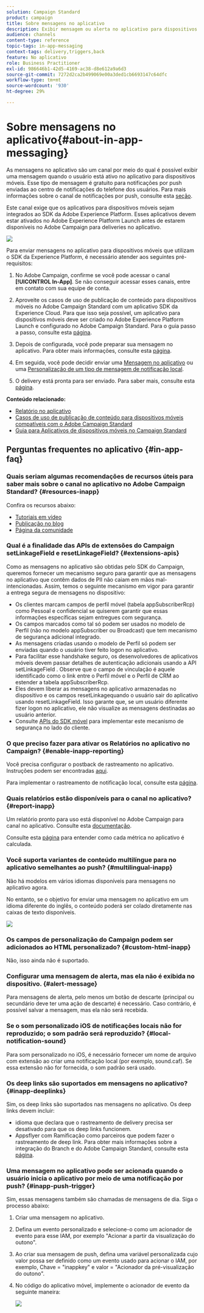 ```yaml
---
solution: Campaign Standard
product: campaign
title: Sobre mensagens no aplicativo
description: Exibir mensagem ou alerta no aplicativo para dispositivos móveis com mensagens no aplicativo.
audience: channels
content-type: reference
topic-tags: in-app-messaging
context-tags: delivery,triggers,back
feature: No aplicativo
role: Business Practitioner
exl-id: 986646b1-42d5-4169-ac38-d8e612a9a6d3
source-git-commit: 7272d2ca2b499069e00a3ded1cb6693147c64dfc
workflow-type: tm+mt
source-wordcount: '930'
ht-degree: 29%

---
```


# Sobre mensagens no aplicativo{#about-in-app-messaging}

As mensagens no aplicativo são um canal por meio do qual é possível exibir uma mensagem quando o usuário está ativo no aplicativo para dispositivos móveis. Esse tipo de mensagem é gratuito para notificações por push enviadas ao centro de notificações do telefone dos usuários. Para mais informações sobre o canal de notificações por push, consulte esta [seção](../../channels/using/about-push-notifications.md).

Este canal exige que os aplicativos para dispositivos móveis sejam integrados ao SDK da Adobe Experience Platform. Esses aplicativos devem estar ativados no Adobe Experience Platform Launch antes de estarem disponíveis no Adobe Campaign para deliveries no aplicativo.

![](assets/launch_campaign.png)

Para enviar mensagens no aplicativo para dispositivos móveis que utilizam o SDK da Experience Platform, é necessário atender aos seguintes pré-requisitos:

1. No Adobe Campaign, confirme se você pode acessar o canal **[!UICONTROL In-App]**. Se não conseguir acessar esses canais, entre em contato com sua equipe de conta.

1. Aproveite os casos de uso de publicação de conteúdo para dispositivos móveis no Adobe Campaign Standard com um aplicativo SDK da Experience Cloud. Para que isso seja possível, um aplicativo para dispositivos móveis deve ser criado no Adobe Experience Platform Launch e configurado no Adobe Campaign Standard. Para o guia passo a passo, consulte esta [página](https://helpx.adobe.com/br/campaign/kb/configuring-app-sdk.html).

1. Depois de configurada, você pode preparar sua mensagem no aplicativo. Para obter mais informações, consulte esta [página](../../channels/using/preparing-and-sending-an-in-app-message.md#preparing-your-in-app-message).

1. Em seguida, você pode decidir enviar uma [Mensagem no aplicativo](../../channels/using/customizing-an-in-app-message.md) ou uma [Personalização de um tipo de mensagem de notificação local](../../channels/using/customizing-an-in-app-message.md#customizing-a-local-notification-message-type).

1. O delivery está pronta para ser enviado. Para saber mais, consulte esta [página](../../channels/using/preparing-and-sending-an-in-app-message.md#sending-your-in-app-message).

**Conteúdo relacionado:**

* [Relatório no aplicativo](../../reporting/using/in-app-report.md)
* [Casos de uso de publicação de conteúdo para dispositivos móveis compatíveis com o Adobe Campaign Standard](https://helpx.adobe.com/br/campaign/kb/configure-launch-rules-acs-use-cases.html)
* [Guia para Aplicativos de dispositivos móveis no Campaign Standard](https://helpx.adobe.com/br/campaign/kb/acs-mobile.html)

## Perguntas frequentes no aplicativo {#in-app-faq}

### Quais seriam algumas recomendações de recursos úteis para saber mais sobre o canal no aplicativo no Adobe Campaign Standard? {#resources-inapp}

Confira os recursos abaixo:

* [Tutoriais em vídeo](https://experienceleague.adobe.com/docs/campaign-standard-learn/tutorials/communication-channels/mobile/in-app/in-app-message-overview.html)
* [Publicação no blog](https://theblog.adobe.com/get-more-out-of-the-new-in-app-message-channel-from-adobe-campaign/)
* [Página da comunidade](https://experienceleaguecommunities.adobe.com/t5/adobe-campaign-standard/ct-p/adobe-campaign-standard-community)

### Qual é a finalidade das APIs de extensões do Campaign setLinkageField e resetLinkageField? {#extensions-apis}

Como as mensagens no aplicativo são obtidas pelo SDK do Campaign, queremos fornecer um mecanismo seguro para garantir que as mensagens no aplicativo que contêm dados de PII não caiam em mãos mal-intencionadas. Assim, temos o seguinte mecanismo em vigor para garantir a entrega segura de mensagens no dispositivo:

* Os clientes marcam campos de perfil móvel (tabela appSubscriberRcp) como Pessoal e confidencial se quiserem garantir que essas informações específicas sejam entregues com segurança.
* Os campos marcados como tal só podem ser usados no modelo de Perfil (não no modelo appSubscriber ou Broadcast) que tem mecanismo de segurança adicional integrado.
* As mensagens criadas usando o modelo de Perfil só podem ser enviadas quando o usuário tiver feito logon no aplicativo.
* Para facilitar esse handshake seguro, os desenvolvedores de aplicativos móveis devem passar detalhes de autenticação adicionais usando a API setLinkageField . Observe que o campo de vinculação é aquele identificado como o link entre o Perfil móvel e o Perfil de CRM ao estender a tabela appSubscriberRcp.
* Eles devem liberar as mensagens no aplicativo armazenadas no dispositivo e os campos resetLinkagequando o usuário sair do aplicativo usando resetLinkageField. Isso garante que, se um usuário diferente fizer logon no aplicativo, ele não visualize as mensagens destinadas ao usuário anterior.
* Consulte [APIs do SDK móvel](https://aep-sdks.gitbook.io/docs/using-mobile-extensions/adobe-campaign-standard/adobe-campaign-standard-api-reference) para implementar este mecanismo de segurança no lado do cliente.

### O que preciso fazer para ativar os Relatórios no aplicativo no Campaign? {#enable-inapp-reporting}

Você precisa configurar o postback de rastreamento no aplicativo. Instruções podem ser encontradas [aqui](https://helpx.adobe.com/campaign/kb/config-app-in-launch.html#InApptrackingpostback).

Para implementar o rastreamento de notificação local, consulte esta [página](../../administration/using/local-tracking.md).

### Quais relatórios estão disponíveis para o canal no aplicativo? {#report-inapp}

Um relatório pronto para uso está disponível no Adobe Campaign para canal no aplicativo. Consulte esta [documentação](../../reporting/using/in-app-report.md).

Consulte esta [página](../../reporting/using/indicator-calculation.md#in-app-delivery) para entender como cada métrica no aplicativo é calculada.

### Você suporta variantes de conteúdo multilíngue para no aplicativo semelhantes ao push? {#multilingual-inapp}

Não há modelos em vários idiomas disponíveis para mensagens no aplicativo agora.

No entanto, se o objetivo for enviar uma mensagem no aplicativo em um idioma diferente do inglês, o conteúdo poderá ser colado diretamente nas caixas de texto disponíveis.

![](assets/faq_inapp.png)

### Os campos de personalização do Campaign podem ser adicionados ao HTML personalizado? {#custom-html-inapp}

Não, isso ainda não é suportado.

### Configurar uma mensagem de alerta, mas ela não é exibida no dispositivo. {#alert-message}

Para mensagens de alerta, pelo menos um botão de descarte (principal ou secundário deve ter uma ação de descarte) é necessário. Caso contrário, é possível salvar a mensagem, mas ela não será recebida.

### Se o som personalizado iOS de notificações locais não for reproduzido; o som padrão será reproduzido? {#local-notification-sound}

Para som personalizado no iOS, é necessário fornecer um nome de arquivo com extensão ao criar uma notificação local (por exemplo, sound.caf). Se essa extensão não for fornecida, o som padrão será usado.

### Os deep links são suportados em mensagens no aplicativo? {#inapp-deeplinks}

Sim, os deep links são suportados nas mensagens no aplicativo. Os deep links devem incluir:

* idioma que declara que o rastreamento de delivery precisa ser desativado para que os deep links funcionem.
* Appsflyer com Ramificação como parceiros que podem fazer o rastreamento de deep link. Para obter mais informações sobre a integração do Branch e do Adobe Campaign Standard, consulte esta [página](https://help.branch.io/using-branch/docs/adobe-campaign-standard-1).

### Uma mensagem no aplicativo pode ser acionada quando o usuário inicia o aplicativo por meio de uma notificação por push? {#inapp-push-trigger}

Sim, essas mensagens também são chamadas de mensagens de dia. Siga o processo abaixo:

1. Criar uma mensagem no aplicativo.

1. Defina um evento personalizado e selecione-o como um acionador de evento para esse IAM, por exemplo &quot;Acionar a partir da visualização do outono&quot;.

1. Ao criar sua mensagem de push, defina uma variável personalizada cujo valor possa ser definido como um evento usado para acionar o IAM, por exemplo, Chave = &quot;inappkey&quot; e valor = &quot;Acionador da pré-visualização do outono&quot;.

1. No código do aplicativo móvel, implemente o acionador de evento da seguinte maneira:

   ![](assets/faq_inapp_2.png)
